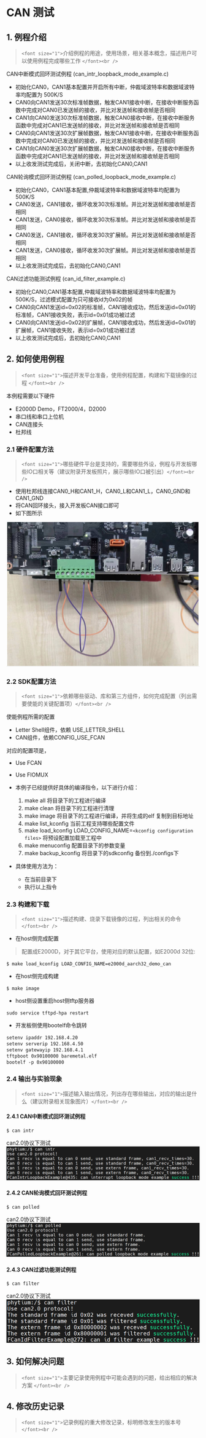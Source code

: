 # CAN 测试

## 1. 例程介绍

> `<font size="1">`介绍例程的用途，使用场景，相关基本概念，描述用户可以使用例程完成哪些工作 `</font><br />`

CAN中断模式回环测试例程 (can_intr_loopback_mode_example.c)

- 初始化CAN0，CAN1基本配置并开启所有中断，仲裁域波特率和数据域波特率均配置为 500K/S
- CAN0向CAN1发送30次标准帧数据，触发CAN1接收中断，在接收中断服务函数中完成对CAN0已发送帧的接收，并比对发送帧和接收帧是否相同
- CAN1向CAN0发送30次标准帧数据，触发CAN0接收中断，在接收中断服务函数中完成对CAN1已发送帧的接收，并比对发送帧和接收帧是否相同
- CAN0向CAN1发送30次扩展帧数据，触发CAN1接收中断，在接收中断服务函数中完成对CAN0已发送帧的接收，并比对发送帧和接收帧是否相同
- CAN1向CAN0发送30次扩展帧数据，触发CAN0接收中断，在接收中断服务函数中完成对CAN1已发送帧的接收，并比对发送帧和接收帧是否相同
- 以上收发测试完成后，关闭中断，去初始化CAN0,CAN1

CAN轮询模式回环测试例程 (can_polled_loopback_mode_example.c)

- 初始化CAN0，CAN1基本配置,仲裁域波特率和数据域波特率均配置为 500K/S
- CAN0发送，CAN1接收，循环收发30次标准帧。并比对发送帧和接收帧是否相同
- CAN1发送，CAN0接收，循环收发30次标准帧。并比对发送帧和接收帧是否相同
- CAN0发送，CAN1接收，循环收发30次扩展帧。并比对发送帧和接收帧是否相同
- CAN1发送，CAN0接收，循环收发30次扩展帧。并比对发送帧和接收帧是否相同
- 以上收发测试完成后，去初始化CAN0,CAN1

CAN过滤功能测试例程 (can_id_filter_example.c)

- 初始化CAN0,CAN1基本配置,仲裁域波特率和数据域波特率均配置为 500K/S，过滤模式配置为只可接收id为0x02的帧
- CAN0向CAN1发送id=0x02的标准帧，CAN1接收成功，然后发送id=0x01的标准帧，CAN1接收失败，表示id=0x01成功被过滤
- CAN0向CAN1发送id=0x02的扩展帧，CAN1接收成功，然后发送id=0x01的扩展帧，CAN1接收失败，表示id=0x01成功被过滤
- 以上收发测试完成后，去初始化CAN0,CAN1

## 2. 如何使用例程

> `<font size="1">`描述开发平台准备，使用例程配置，构建和下载镜像的过程 `</font><br />`

本例程需要以下硬件

- E2000D Demo，FT2000/4，D2000
- 串口线和串口上位机
- CAN连接头
- 杜邦线

### 2.1 硬件配置方法

> `<font size="1">`哪些硬件平台是支持的，需要哪些外设，例程与开发板哪些IO口相关等（建议附录开发板照片，展示哪些IO口被引出）`</font><br />`

- 使用杜邦线连接CAN0_H和CAN1_H，CAN0_L和CAN1_L，CAN0_GND和CAN1_GND
- 将CAN回环接头，接入开发板CAN接口即可
- 如下图所示

![can_connect](./fig/can_connect.png)

### 2.2 SDK配置方法

> `<font size="1">`依赖哪些驱动、库和第三方组件，如何完成配置（列出需要使能的关键配置项）`</font><br />`

使能例程所需的配置

- Letter Shell组件，依赖 USE_LETTER_SHELL
- CAN组件，依赖CONFIG_USE_FCAN

对应的配置项是，

- Use FCAN
- Use FIOMUX
- 本例子已经提供好具体的编译指令，以下进行介绍：

  1. make all 将目录下的工程进行编译
  2. make clean  将目录下的工程进行清理
  3. make image   将目录下的工程进行编译，并将生成的elf 复制到目标地址
  4. make list_kconfig 当前工程支持哪些配置文件
  5. make load_kconfig LOAD_CONFIG_NAME=`<kconfig configuration files>`  将预设配置加载至工程中
  6. make menuconfig   配置目录下的参数变量
  7. make backup_kconfig 将目录下的sdkconfig 备份到./configs下
- 具体使用方法为：

  - 在当前目录下
  - 执行以上指令

### 2.3 构建和下载

> `<font size="1">`描述构建、烧录下载镜像的过程，列出相关的命令 `</font><br />`

- 在host侧完成配置

> 配置成E2000D，对于其它平台，使用对应的默认配置，如E2000d 32位:

```
$ make load_kconfig LOAD_CONFIG_NAME=e2000d_aarch32_demo_can
```

- 在host侧完成构建

```
$ make image
```

- host侧设置重启host侧tftp服务器

```
sudo service tftpd-hpa restart
```

- 开发板侧使用bootelf命令跳转

```
setenv ipaddr 192.168.4.20  
setenv serverip 192.168.4.50 
setenv gatewayip 192.168.4.1 
tftpboot 0x90100000 baremetal.elf
bootelf -p 0x90100000
```

### 2.4 输出与实验现象

> `<font size="1">`描述输入输出情况，列出存在哪些输出，对应的输出是什么（建议附录相关现象图片）`</font><br />`

#### 2.4.1 CAN中断模式回环测试例程

```
$ can intr
```

can2.0协议下测试
![can_intr](./fig/can_intr.png)

#### 2.4.2 CAN轮询模式回环测试例程

```
$ can polled
```

can2.0协议下测试
![can_polled](./fig/can_polled.png)

#### 2.4.3 CAN过滤功能测试例程

```
$ can filter
```

can2.0协议下测试
![can_filter](./fig/can_filter.png)

## 3. 如何解决问题

> `<font size="1">`主要记录使用例程中可能会遇到的问题，给出相应的解决方案 `</font><br />`

## 4. 修改历史记录

> `<font size="1">`记录例程的重大修改记录，标明修改发生的版本号 `</font><br />`

